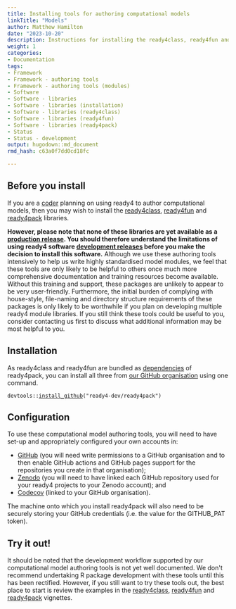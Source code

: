 ```yaml
---
title: Installing tools for authoring computational models
linkTitle: "Models"
author: Matthew Hamilton
date: "2023-10-20"
description: Instructions for installing the ready4class, ready4fun and ready4pack libraries.
weight: 1
categories: 
- Documentation
tags: 
- Framework
- Framework - authoring tools
- Framework - authoring tools (modules)
- Software
- Software - libraries
- Software - libraries (installation)
- Software - libraries (ready4class)
- Software - libraries (ready4fun)
- Software - libraries (ready4pack)
- Status
- Status - development
output: hugodown::md_document
rmd_hash: c63a0f7dd0cd18fc

---
```


## Before you install

If you are a [coder](/docs/getting-started/users/coder/) planning on using ready4 to author computational models, then you may wish to install the [ready4class](https://ready4-dev.github.io/ready4class/), [ready4fun](https://ready4-dev.github.io/ready4fun/) and [ready4pack](https://ready4-dev.github.io/ready4pack/) libraries.

**However, please note that none of these libraries are yet available as a [production release](/docs/software/status/production-releases/). You should therefore understand the limitations of using ready4 software [development releases](/docs/software/status/development-releases/) before you make the decision to install this software.** Although we use these authoring tools intensively to help us write highly standardised model modules, we feel that these tools are only likely to be helpful to others once much more comprehensive documentation and training resources become available. Without this training and support, these packages are unlikely to appear to be very user-friendly. Furthermore, the initial burden of complying with house-style, file-naming and directory structure requirements of these packages is only likely to be worthwhile if you plan on developing multiple ready4 module libraries. If you still think these tools could be useful to you, consider contacting us first to discuss what additional information may be most helpful to you.

## Installation

As ready4class and ready4fun are bundled as [dependencies](/docs/software/libraries/dependencies/) of ready4pack, you can install all three from [our GitHub organisation](https://github.com/ready4-dev) using one command.

<div class="highlight">

<pre class='chroma'><code class='language-r' data-lang='r'><span><span class='nf'>devtools</span><span class='nf'>::</span><span class='nf'><a href='https://remotes.r-lib.org/reference/install_github.html'>install_github</a></span><span class='o'>(</span><span class='s'>"ready4-dev/ready4pack"</span><span class='o'>)</span></span></code></pre>

</div>

## Configuration

To use these computational model authoring tools, you will need to have set-up and appropriately configured your own accounts in:

-   [GitHub](https://github.com) (you will need write permissions to a GitHub organisation and to then enable GitHub actions and GitHub pages support for the repositories you create in that organisation);
-   [Zenodo](https://zenodo.org) (you will need to have linked each GitHub repository used for your ready4 projects to your Zenodo account); and
-   [Codecov](https://about.codecov.io) (linked to your GitHub organisation).

The machine onto which you install ready4pack will also need to be securely storing your GitHub credentials (i.e. the value for the GITHUB_PAT token).

## Try it out!

It should be noted that the development workflow supported by our computational model authoring tools is not yet well documented. We don't recommend undertaking R package development with these tools until this has been rectified. However, if you still want to try these tools out, the best place to start is review the examples in the [ready4class](https://ready4-dev.github.io/ready4class/articles/V_01.html), [ready4fun](https://ready4-dev.github.io/ready4fun/articles/V_01.html) and [ready4pack](https://ready4-dev.github.io/ready4pack/articles/V_01.html) vignettes.

